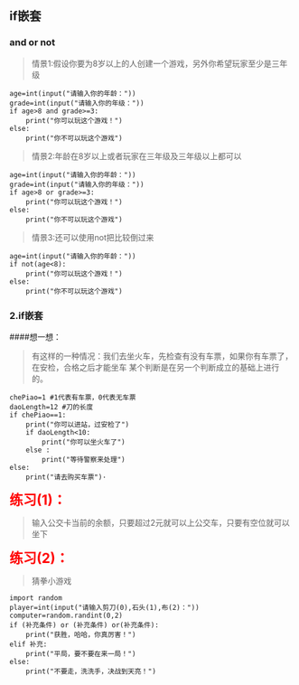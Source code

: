 ## if嵌套
### and or not
>情景1:假设你要为8岁以上的人创建一个游戏，另外你希望玩家至少是三年级

```
age=int(input("请输入你的年龄："))
grade=int(input("请输入你的年级："))
if age>8 and grade>=3:
    print("你可以玩这个游戏！")
else:
    print("你不可以玩这个游戏")
```
>情景2:年龄在8岁以上或者玩家在三年级及三年级以上都可以

```
age=int(input("请输入你的年龄："))
grade=int(input("请输入你的年级："))
if age>8 or grade>=3:
    print("你可以玩这个游戏！")
else:
    print("你不可以玩这个游戏")
```
>情景3:还可以使用not把比较倒过来

```
age=int(input("请输入你的年龄："))
if not(age<8):
    print("你可以玩这个游戏！")
else:
    print("你不可以玩这个游戏")
```
### 2.if嵌套
####想一想：
>有这样的一种情况：我们去坐火车，先检查有没有车票，如果你有车票了，在安检，合格之后才能坐车
某个判断是在另一个判断成立的基础上进行的。

```
chePiao=1 #1代表有车票，0代表无车票
daoLength=12 #刀的长度
if chePiao==1:
    print("你可以进站，过安检了")
    if daoLength<10:
        print("你可以坐火车了")
    else :
        print("等待警察来处理")
else:
    print("请去购买车票")·

```  


<font style="font-size: 24px;color: red;font-weight: 700">练习(1)：</font><br/>
>输入公交卡当前的余额，只要超过2元就可以上公交车，只要有空位就可以坐下<br>


<font style="font-size: 24px;color: red;font-weight: 700">练习(2)：</font><br/>
>猜拳小游戏<br>

```
import random
player=int(input("请输入剪刀(0),石头(1),布(2)："))
computer=random.randint(0,2)
if (补充条件) or (补充条件) or(补充条件):
    print("获胜，哈哈，你真厉害！")
elif 补充:
    print("平局，要不要在来一局！")
else:
    print("不要走，洗洗手，决战到天亮！")
```













